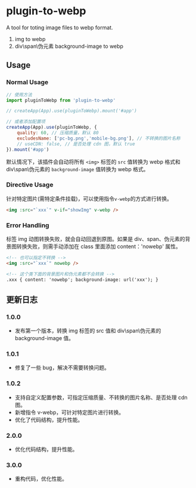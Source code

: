 # plugin-to-webp

A tool for toting image files to webp format.

1. img to webp
2. div\span\伪元素 background-image to webp

## Usage

### Normal Usage

```js
// 使用方法
import pluginToWebp from 'plugin-to-webp'

// createApp(App).use(pluginToWebp).mount('#app')

// 或者添加配置项
createApp(App).use(pluginToWebp, {
    quality: 60, // 压缩质量，默认 80
    excludesName: ['pc-bg.png','mobile-bg.png'], // 不转换的图片名称
    // useCDN: false, // 是否处理 cdn 图，默认 true
}).mount('#app')
```

默认情况下，该插件会自动将所有 `<img>` 标签的 `src` 值转换为 webp 格式和 div\span\伪元素的 `background-image` 值转换为 webp 格式。

### Directive Usage

针对特定图片(需特定条件挂载)，可以使用指令`v-webp`的方式进行转换。

```html
<img :src="`xxx`" v-if="showImg" v-webp />
```

### Error Handling

标签 img 动图转换失败，就会自动回退到原图。如果是 div、span、伪元素的背景图转换失败，则需手动添加在 class 里面添加 content：'nowebp' 属性。

```html
<!-- 也可以指定不转换 -->
<img :src="`xxx`" nowebp />

<!-- 这个类下面的背景图片和伪元素都不会转换 -->
.xxx { content: 'nowebp'; background-image: url('xxx'); }
```

## 更新日志

### 1.0.0

- 发布第一个版本，转换 img 标签的 src 值和 div\span\伪元素的 background-image 值。

### 1.0.1

- 修复了一些 bug，解决不需要转换问题。

### 1.0.2

- 支持自定义配置参数，可指定压缩质量、不转换的图片名称、是否处理 cdn 图。
- 新增指令 v-webp，可针对特定图片进行转换。
- 优化了代码结构，提升性能。

### 2.0.0

- 优化代码结构，提升性能。

### 3.0.0

- 重构代码，优化性能。